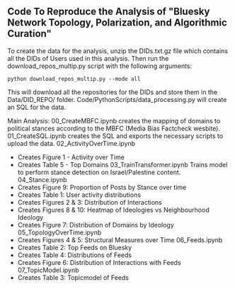## Code To Reproduce the Analysis of "Bluesky Network Topology, Polarization, and Algorithmic Curation"

To create the data for the analysis, unzip the DIDs.txt.gz file which contains all the DIDs of Users used in this analysis.
Then run the download_repos_multip.py script with the following arguments:
```
python download_repos_multip.py --mode all
```
This will download all the repositories for the DIDs and store them in the Data/DID_REPO/ folder.
Code/PythonScripts/data_processing.py will create an SQL for the data. 


Main Analysis:
00_CreateMBFC.ipynb creates the mapping of domains to political stances according to the MBFC (Media Bias Factcheck wesbite). 
01_CreateSQL.ipynb creates the SQL and exports the necessary scripts to upload the data. 
02_ActivityOverTime.ipynb
- Creates Figure 1 - Activity over Time
- Creates Table 5 - Top Domains
03_TrainTransformer.ipynb
Trains model to perform stance detection on Israel/Palestine content.
04_Stance.ipynb 
- Creates Figure 9: Proportion of Posts by Stance over time
- Creates Table 1: User activity distributions
- Creates Figures 2 & 3: Distribution of Interactions
- Creates Figures 8 & 10: Heatmap of Ideologies vs Neighbourhood Ideology
- Creates Figure 7: Distribution of Domains by Ideology
05_TopologyOverTime.ipynb
- Creates Figures 4 & 5: Structural Measures over Time
06_Feeds.ipynb
- Creates Table 2: Top Feeds on Bluesky
- Creates Table 4: Distributions of Feeds
- Creates Figure 6: Distribution of Interactions with Feeds
07_TopicModel.ipynb
- Creates Table 3: Topicmodel of Feeds

